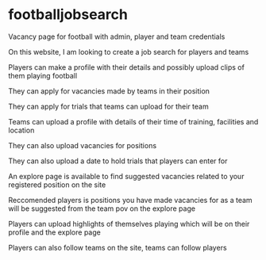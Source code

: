 # footballjobsearch
Vacancy page for football with admin, player and team credentials

On this website, I am looking to create a job search for players and teams 

Players can make a profile with their details and possibly upload clips of them playing football

They can apply for vacancies made by teams in their position

They can apply for trials that teams can upload for their team

Teams can upload a profile with details of their time of training, facilities and location

They can also upload vacancies for positions

They can also upload a date to hold trials that players can enter for

An explore page is available to find suggested vacancies related to your registered position on the site

Reccomended players is positions you have made vacancies for as a team will be suggested from the team pov on the explore page

Players can upload highlights of themselves playing which will be on their profile and the explore page

Players can also follow teams on the site, teams can follow players

